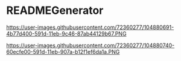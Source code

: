 # READMEGenerator

https://user-images.githubusercontent.com/72360277/104880691-4b77d400-591d-11eb-9c46-87ab44129b67.PNG

https://user-images.githubusercontent.com/72360277/104880740-60ecfe00-591d-11eb-907a-b12f1ef6da1a.PNG
